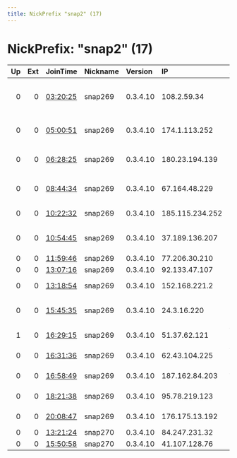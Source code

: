 ```yaml
---
title: NickPrefix "snap2" (17)
---
```


# NickPrefix: "snap2" (17)

|   Up |   Ext | JoinTime                                                                                            | Nickname   | Version   | IP              | AS                                       | CC   |   ORp |   Dirp | OS    | Contact   |   eFamMembers |
|-----:|------:|:----------------------------------------------------------------------------------------------------|:-----------|:----------|:----------------|:-----------------------------------------|:-----|------:|-------:|:------|:----------|--------------:|
|    0 |     0 | [03:20:25](https://metrics.torproject.org/rs.html#details/65B98CB7CB867D9BA5B61831F5343F8CE1D89309) | snap269    | 0.3.4.10  | 108.2.59.34     | MCI Communications Services, Inc. d/b/a  | us   | 40319 |      0 | Linux | None      |             1 |
|    0 |     0 | [05:00:51](https://metrics.torproject.org/rs.html#details/528D4B56897FF5A072D490F6670AC87765D44A26) | snap269    | 0.3.4.10  | 174.1.113.252   | Shaw Communications Inc.                 | ca   | 35133 |      0 | Linux | None      |             1 |
|    0 |     0 | [06:28:25](https://metrics.torproject.org/rs.html#details/76A5A20D12684B9402BD2C36315AAE4E6432E5F7) | snap269    | 0.3.4.10  | 180.23.194.139  | NTT Communications Corporation           | jp   | 44171 |      0 | Linux | None      |             1 |
|    0 |     0 | [08:44:34](https://metrics.torproject.org/rs.html#details/7887FDBF9FB22B6091AAA4981B887886C12057FB) | snap269    | 0.3.4.10  | 67.164.48.229   | Comcast Cable Communications, LLC        | us   | 33435 |      0 | Linux | None      |             1 |
|    0 |     0 | [10:22:32](https://metrics.torproject.org/rs.html#details/7B53A8EAB9F0FC26000D5C166A9B66C20D0223E6) | snap269    | 0.3.4.10  | 185.115.234.252 | E. Telecom Segria SLU                    | es   | 38549 |      0 | Linux | None      |             1 |
|    0 |     0 | [10:54:45](https://metrics.torproject.org/rs.html#details/470F8EF38C41E603FBAB5205D3FA778B1697C1CE) | snap269    | 0.3.4.10  | 37.189.136.207  | Servicos De Comunicacoes E Multimedia S. | pt   | 40103 |      0 | Linux | None      |             1 |
|    0 |     0 | [11:59:46](https://metrics.torproject.org/rs.html#details/1D7C44481C305DBDE0517D4C55D31329EF4C8BDD) | snap269    | 0.3.4.10  | 77.206.30.210   | SFR SA                                   | fr   | 33327 |      0 | Linux | None      |             1 |
|    0 |     0 | [13:07:16](https://metrics.torproject.org/rs.html#details/22EBE2ACD39513E9BAD63A119F5679984BC6D074) | snap269    | 0.3.4.10  | 92.133.47.107   | Orange                                   | fr   | 39593 |      0 | Linux | None      |             1 |
|    0 |     0 | [13:18:54](https://metrics.torproject.org/rs.html#details/719A745011A5AE78662FE1D14FBDDE1B62362A7B) | snap269    | 0.3.4.10  | 152.168.221.2   | CABLEVISION S.A.                         | ar   | 38661 |      0 | Linux | None      |             1 |
|    0 |     0 | [15:45:35](https://metrics.torproject.org/rs.html#details/4ADD6E3C475FA942302569FFC0B23551C2C3EE0E) | snap269    | 0.3.4.10  | 24.3.16.220     | Comcast Cable Communications, LLC        | us   | 35313 |      0 | Linux | None      |             1 |
|    1 |     0 | [16:29:15](https://metrics.torproject.org/rs.html#details/A11BA7C734A533602D77E5E90D98BFDBBCD785D7) | snap269    | 0.3.4.10  | 51.37.62.121    | Vodafone Ireland Limited                 | ie   | 35027 |      0 | Linux | None      |             1 |
|    0 |     0 | [16:31:36](https://metrics.torproject.org/rs.html#details/E29BF323FEE8DD0583DB235D91E86E8399D02F0C) | snap269    | 0.3.4.10  | 62.43.104.225   | Vodafone Ono, S.A.                       | es   | 45495 |      0 | Linux | None      |             1 |
|    0 |     0 | [16:58:49](https://metrics.torproject.org/rs.html#details/18AFD7BA8CC5F7A09527D081690913154775AB17) | snap269    | 0.3.4.10  | 187.162.84.203  | Axtel, S.A.B. de C.V.                    | mx   | 41579 |      0 | Linux | None      |             1 |
|    0 |     0 | [18:21:38](https://metrics.torproject.org/rs.html#details/188089E95B443D08DE8C3F8598EC9A8A8E4A1B7B) | snap269    | 0.3.4.10  | 95.78.219.123   | JSC ER-Telecom Holding                   | ru   | 46719 |      0 | Linux | None      |             1 |
|    0 |     0 | [20:08:47](https://metrics.torproject.org/rs.html#details/977EBAEF6114E49F139BEFFCC595AFAB7425C1D7) | snap269    | 0.3.4.10  | 176.175.13.192  | Bouygues Telecom SA                      | fr   | 37579 |      0 | Linux | None      |             1 |
|    0 |     0 | [13:21:24](https://metrics.torproject.org/rs.html#details/6F26F7A9A35FB473C9C6D13D5C869058206EE396) | snap270    | 0.3.4.10  | 84.247.231.32   | Mnet srl                                 | it   | 44553 |      0 | Linux | None      |             1 |
|    0 |     0 | [15:50:58](https://metrics.torproject.org/rs.html#details/5732E50BBE2EF0F163871804386BDC9EA9E003BF) | snap270    | 0.3.4.10  | 41.107.128.76   | Telecom Algeria                          | dz   | 35059 |      0 | Linux | None      |             1 |
